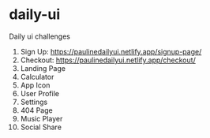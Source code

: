 # daily-ui
Daily ui challenges

1. Sign Up: https://paulinedailyui.netlify.app/signup-page/
2. Checkout: https://paulinedailyui.netlify.app/checkout/
3. Landing Page 
4. Calculator 
5. App Icon 
6. User Profile 
7. Settings 
8. 404 Page 
9. Music Player 
10. Social Share 
